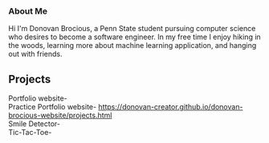 ### About Me
Hi I'm Donovan Brocious, a Penn State student pursuing computer science who desires to become a software engineer. In my free time I enjoy hiking in the woods, learning more about machine learning application, and hanging out with friends.
<br>
## Projects
Portfolio website-
<br>
Practice Portfolio website- https://donovan-creator.github.io/donovan-brocious-website/projects.html
<br>
Smile Detector-
<br>
Tic-Tac-Toe-
